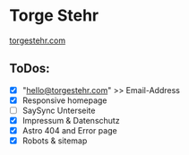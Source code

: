 # Torge Stehr

[torgestehr.com](https://torgestehr.com/)

## ToDos:

-   [x] "hello@torgestehr.com" >> Email-Address
-   [x] Responsive homepage
-   [ ] SaySync Unterseite
-   [x] Impressum & Datenschutz
-   [x] Astro 404 and Error page
-   [x] Robots & sitemap
